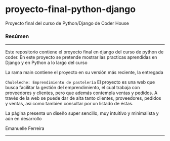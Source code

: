 # proyecto-final-python-django
Proyecto final del curso de Python/Django de Coder House


### Resúmen
---
Este repositorio contiene el proyecto final en django del curso de python de coder.
En este proyecto se pretende mostrar las practicas aprendidas en Django y en Python a lo largo del curso<br>

La rama main contiene el proyecto en su versión más reciente, la entregada<br>

`Chuleleche: Emprendimiento de pastelería`
El proyecto es una web que busca facilitar la gestión del emprendimiento, el cual trabaja con proveedores y clientes, pero que además contempla ventas y pedidos.
A través de la web se puede dar de alta tanto clientes, proveedores, pedidos y ventas, así como tambien consultar por un listado de éstas. <br>

La página presenta un diseño super sencillo, muy intuitivo y minimalista y aún en desarrollo



Emanuelle Ferreira

---
